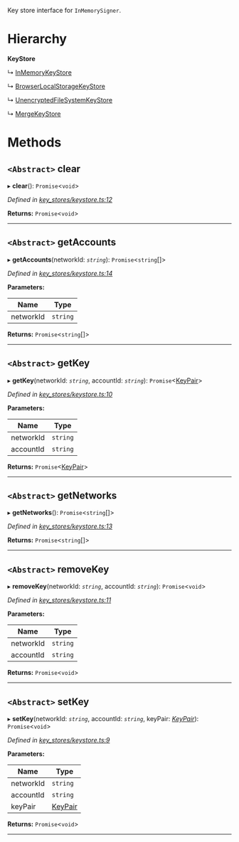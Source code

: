 

Key store interface for `InMemorySigner`.

# Hierarchy

**KeyStore**

↳  [InMemoryKeyStore](_key_stores_in_memory_key_store_.inmemorykeystore.md)

↳  [BrowserLocalStorageKeyStore](_key_stores_browser_local_storage_key_store_.browserlocalstoragekeystore.md)

↳  [UnencryptedFileSystemKeyStore](_key_stores_unencrypted_file_system_keystore_.unencryptedfilesystemkeystore.md)

↳  [MergeKeyStore](_key_stores_merge_key_store_.mergekeystore.md)

# Methods

<a id="clear"></a>

## `<Abstract>` clear

▸ **clear**(): `Promise`<`void`>

*Defined in [key_stores/keystore.ts:12](https://github.com/nearprotocol/nearlib/blob/4fd2642/src.ts/key_stores/keystore.ts#L12)*

**Returns:** `Promise`<`void`>

___
<a id="getaccounts"></a>

## `<Abstract>` getAccounts

▸ **getAccounts**(networkId: *`string`*): `Promise`<`string`[]>

*Defined in [key_stores/keystore.ts:14](https://github.com/nearprotocol/nearlib/blob/4fd2642/src.ts/key_stores/keystore.ts#L14)*

**Parameters:**

| Name | Type |
| ------ | ------ |
| networkId | `string` |

**Returns:** `Promise`<`string`[]>

___
<a id="getkey"></a>

## `<Abstract>` getKey

▸ **getKey**(networkId: *`string`*, accountId: *`string`*): `Promise`<[KeyPair](_utils_key_pair_.keypair.md)>

*Defined in [key_stores/keystore.ts:10](https://github.com/nearprotocol/nearlib/blob/4fd2642/src.ts/key_stores/keystore.ts#L10)*

**Parameters:**

| Name | Type |
| ------ | ------ |
| networkId | `string` |
| accountId | `string` |

**Returns:** `Promise`<[KeyPair](_utils_key_pair_.keypair.md)>

___
<a id="getnetworks"></a>

## `<Abstract>` getNetworks

▸ **getNetworks**(): `Promise`<`string`[]>

*Defined in [key_stores/keystore.ts:13](https://github.com/nearprotocol/nearlib/blob/4fd2642/src.ts/key_stores/keystore.ts#L13)*

**Returns:** `Promise`<`string`[]>

___
<a id="removekey"></a>

## `<Abstract>` removeKey

▸ **removeKey**(networkId: *`string`*, accountId: *`string`*): `Promise`<`void`>

*Defined in [key_stores/keystore.ts:11](https://github.com/nearprotocol/nearlib/blob/4fd2642/src.ts/key_stores/keystore.ts#L11)*

**Parameters:**

| Name | Type |
| ------ | ------ |
| networkId | `string` |
| accountId | `string` |

**Returns:** `Promise`<`void`>

___
<a id="setkey"></a>

## `<Abstract>` setKey

▸ **setKey**(networkId: *`string`*, accountId: *`string`*, keyPair: *[KeyPair](_utils_key_pair_.keypair.md)*): `Promise`<`void`>

*Defined in [key_stores/keystore.ts:9](https://github.com/nearprotocol/nearlib/blob/4fd2642/src.ts/key_stores/keystore.ts#L9)*

**Parameters:**

| Name | Type |
| ------ | ------ |
| networkId | `string` |
| accountId | `string` |
| keyPair | [KeyPair](_utils_key_pair_.keypair.md) |

**Returns:** `Promise`<`void`>

___

